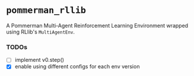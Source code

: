 # `pommerman_rllib`
A Pommerman Multi-Agent Reinforcement Learning Environment wrapped using RLlib's `MultiAgentEnv`.

### TODOs
* [ ] implement v0.step()
* [x] enable using different configs for each env version
